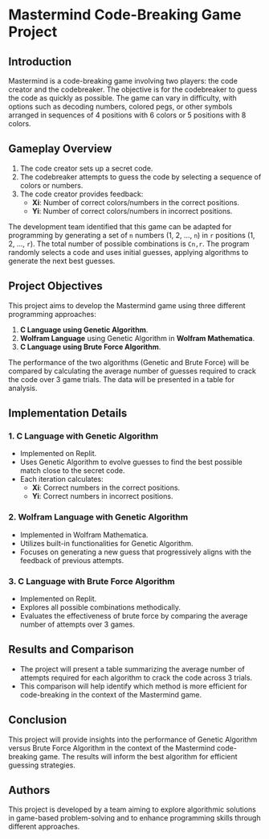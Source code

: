 # Mastermind Code-Breaking Game Project

## Introduction
Mastermind is a code-breaking game involving two players: the code creator and the codebreaker. The objective is for the codebreaker to guess the code as quickly as possible. The game can vary in difficulty, with options such as decoding numbers, colored pegs, or other symbols arranged in sequences of 4 positions with 6 colors or 5 positions with 8 colors.

## Gameplay Overview
1. The code creator sets up a secret code.
2. The codebreaker attempts to guess the code by selecting a sequence of colors or numbers.
3. The code creator provides feedback:
   - **Xi**: Number of correct colors/numbers in the correct positions.
   - **Yi**: Number of correct colors/numbers in incorrect positions.

The development team identified that this game can be adapted for programming by generating a set of `n` numbers (1, 2, ..., `n`) in `r` positions (1, 2, ..., `r`). The total number of possible combinations is `Cn,r`. The program randomly selects a code and uses initial guesses, applying algorithms to generate the next best guesses.

## Project Objectives
This project aims to develop the Mastermind game using three different programming approaches:
1. **C Language using Genetic Algorithm**.
2. **Wolfram Language** using Genetic Algorithm in **Wolfram Mathematica**.
3. **C Language using Brute Force Algorithm**.

The performance of the two algorithms (Genetic and Brute Force) will be compared by calculating the average number of guesses required to crack the code over 3 game trials. The data will be presented in a table for analysis.

## Implementation Details

### 1. C Language with Genetic Algorithm
- Implemented on Replit.
- Uses Genetic Algorithm to evolve guesses to find the best possible match close to the secret code.
- Each iteration calculates:
  - **Xi**: Correct numbers in the correct positions.
  - **Yi**: Correct numbers in incorrect positions.

### 2. Wolfram Language with Genetic Algorithm
- Implemented in Wolfram Mathematica.
- Utilizes built-in functionalities for Genetic Algorithm.
- Focuses on generating a new guess that progressively aligns with the feedback of previous attempts.

### 3. C Language with Brute Force Algorithm
- Implemented on Replit.
- Explores all possible combinations methodically.
- Evaluates the effectiveness of brute force by comparing the average number of attempts over 3 games.

## Results and Comparison
- The project will present a table summarizing the average number of attempts required for each algorithm to crack the code across 3 trials.
- This comparison will help identify which method is more efficient for code-breaking in the context of the Mastermind game.

## Conclusion
This project will provide insights into the performance of Genetic Algorithm versus Brute Force Algorithm in the context of the Mastermind code-breaking game. The results will inform the best algorithm for efficient guessing strategies.

## Authors
This project is developed by a team aiming to explore algorithmic solutions in game-based problem-solving and to enhance programming skills through different approaches.

